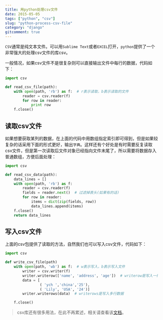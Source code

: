 ```yaml
---
title: 用python处理csv文件
date: 2015-05-05
tags: ["python", "csv"]
slug: "python-process-csv-file"
category: "django"
gitcomment: true
---
```


`CSV`通常是纯文本文件。可以用`Sublime Text`或者`EXCEL`打开，`python`提供了一个非常强大的处理csv文件的库csv。

一般情况，如果csv文件不是很复杂则可以直接输出文件中每行的数据，代码如下：
```python
import csv

def read_csv_file(path):
    with open(path, 'rb') as f:  # r表示读取，b表示读取的文件
        reader = csv.reader(f)
        for row in reader:
            print row
    f.close()
```

<!--more-->

## 读取csv文件
如果想要获取某列的数据，在上面的代码中用数组指定索引即可得到，但是如果较复杂的话采用下面的形式更好，输出`字典`。这样还有个好处是有时需要反复读取csv文件，但是第一次读取后文件对象已经指向文件末尾了，所以需要将数据存入普通数组，方便后面处理：
```python
import csv

def read_csv_data(path):
    data_lines = []
    with open(path, 'rb') as f:
        reader = csv.reader(f)
        fields = reader.next()  # 过滤掉表头(如果有的话)
        for row in reader:
            items = dict(zip(fields, row))
            data_lines.append(items)
    f.close()
    return data_lines
```

## 写入csv文件
上面的csv包提供了读取的方法，自然我们也可以写入csv文件，代码如下：
```python
import csv

def write_csv_file(path)
    with open(path, 'wb') as f:  # w表示写入，b表示写入文件
        writer = csv.writer(f)
        writer.writerow(['name', 'address', 'age'])  # writerow是写入一行数据
        data = [
                ( 'ych ','china','25'),
                ( 'Lily', 'USA', '24')]
        writer.writerows(data)  # writerows是写入多行数据

    f.close()
```

> csv库还有很多用法，在此不再累述，相关请查看该[文档](http://docs.python.org/2/library/csv.html)。


